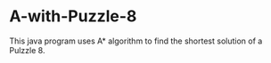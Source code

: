 # A-with-Puzzle-8
This java program uses A* algorithm to find the shortest solution of a Pulzzle 8.
